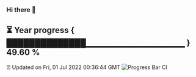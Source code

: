 ### Hi there 👋
⏳ Year progress { ██████████████▁▁▁▁▁▁▁▁▁▁▁▁▁▁▁▁ } 49.60 %
---
⏰ Updated on Fri, 01 Jul 2022 00:36:44 GMT
![Progress Bar CI](https://github.com/Moyi321/Moyi321/workflows/Progress%20Bar%20CI/badge.svg)
